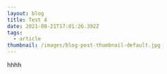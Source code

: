 ```yaml
---
layout: blog
title: Test 4
date: 2021-08-21T17:01:26.392Z
tags:
  - article
thumbnail: /images/blog-post-thumbnail-default.jpg
---
```

hhhh